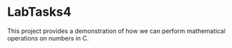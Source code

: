 # LabTasks4
This project provides a demonstration of how we can perform mathematical operations on numbers in C.
